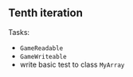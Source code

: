 ## Tenth iteration

Tasks:
- `GameReadable`
- `GameWriteable`
- write basic test to class `MyArray`
